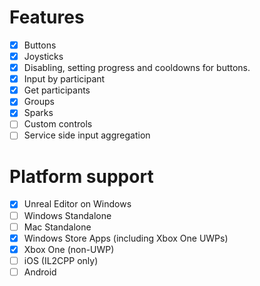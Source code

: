 # Features
- [X] Buttons
- [X] Joysticks
- [X] Disabling, setting progress and cooldowns for buttons.
- [X] Input by participant
- [X] Get participants
- [X] Groups
- [X] Sparks
- [ ] Custom controls
- [ ] Service side input aggregation

# Platform support
- [X] Unreal Editor on Windows
- [ ] Windows Standalone
- [ ] Mac Standalone
- [X] Windows Store Apps (including Xbox One UWPs)
- [X] Xbox One (non-UWP)
- [ ] iOS (IL2CPP only)
- [ ] Android

